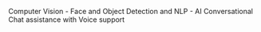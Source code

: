 Computer Vision - Face and Object Detection 
and
NLP - AI Conversational Chat assistance with Voice support 
